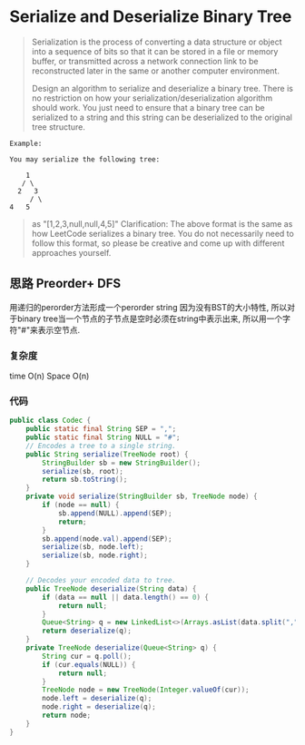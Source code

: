 # Serialize and Deserialize Binary Tree
> Serialization is the process of converting a data structure or object into a sequence of bits so that it can be stored in a file or memory buffer, or transmitted across a network connection link to be reconstructed later in the same or another computer environment.
> 
> Design an algorithm to serialize and deserialize a binary tree. There is no restriction on how your serialization/deserialization algorithm should work. You just need to ensure that a binary tree can be serialized to a string and this string can be deserialized to the original tree structure.

	Example: 
	
	You may serialize the following tree:
	
	    1
	   / \
	  2   3
	     / \
	4   5
> 
> as "[1,2,3,null,null,4,5]"
> Clarification: The above format is the same as how LeetCode serializes a binary tree. You do not necessarily need to follow this format, so please be creative and come up with different approaches yourself.

## 思路 Preorder+ DFS
用递归的perorder方法形成一个perorder string
因为没有BST的大小特性, 所以对于binary tree当一个节点的子节点是空时必须在string中表示出来, 所以用一个字符"#"来表示空节点. 
### 复杂度
time O(n) Space O(n)
### 代码
```Java
public class Codec {
    public static final String SEP = ",";
    public static final String NULL = "#";
    // Encodes a tree to a single string.
    public String serialize(TreeNode root) {
        StringBuilder sb = new StringBuilder();
        serialize(sb, root);
        return sb.toString();
    }
    private void serialize(StringBuilder sb, TreeNode node) {
        if (node == null) {
            sb.append(NULL).append(SEP);
            return;
        }
        sb.append(node.val).append(SEP);
        serialize(sb, node.left);
        serialize(sb, node.right);
    }

    // Decodes your encoded data to tree.
    public TreeNode deserialize(String data) {
        if (data == null || data.length() == 0) {
            return null;
        }
        Queue<String> q = new LinkedList<>(Arrays.asList(data.split(",")));
        return deserialize(q);
    }
    private TreeNode deserialize(Queue<String> q) {
        String cur = q.poll();
        if (cur.equals(NULL)) {
            return null;
        }
        TreeNode node = new TreeNode(Integer.valueOf(cur));
        node.left = deserialize(q);
        node.right = deserialize(q);
        return node;
    }
}

```